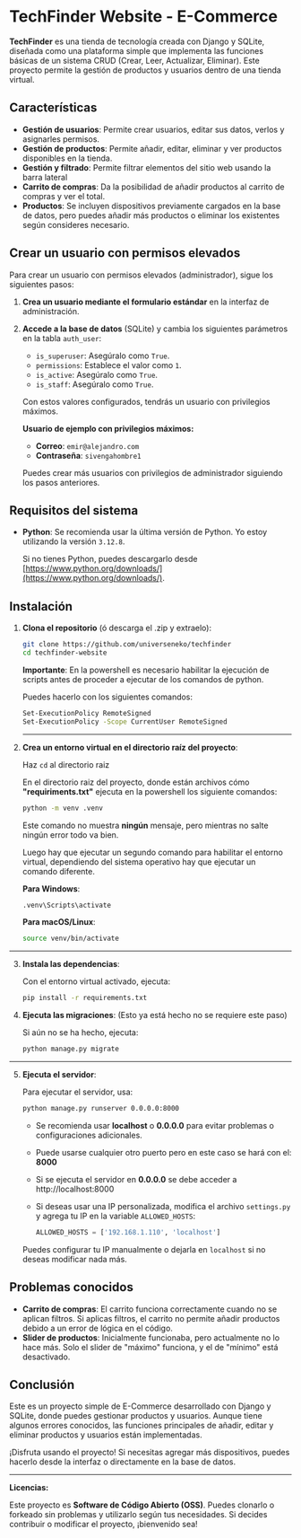 
# TechFinder Website - E-Commerce

**TechFinder** es una tienda de tecnología creada con Django y SQLite, diseñada como una plataforma simple que implementa las funciones básicas de un sistema CRUD (Crear, Leer, Actualizar, Eliminar). Este proyecto permite la gestión de productos y usuarios dentro de una tienda virtual.

## Características

- **Gestión de usuarios**: Permite crear usuarios, editar sus datos, verlos y asignarles permisos.
- **Gestión de productos**: Permite añadir, editar, eliminar y ver productos disponibles en la tienda.
- **Gestión y filtrado**: Permite filtrar elementos del sitio web usando la barra lateral
- **Carrito de compras**: Da la posibilidad de añadir productos al carrito de compras y ver el total.
- **Productos**: Se incluyen dispositivos previamente cargados en la base de datos, pero puedes añadir más productos o eliminar los existentes según consideres necesario.

## Crear un usuario con permisos elevados

Para crear un usuario con permisos elevados (administrador), sigue los siguientes pasos:

1. **Crea un usuario mediante el formulario estándar** en la interfaz de administración.
2. **Accede a la base de datos** (SQLite) y cambia los siguientes parámetros en la tabla `auth_user`:

   - `is_superuser`: Asegúralo como `True`.
   - `permissions`: Establece el valor como `1`.
   - `is_active`: Asegúralo como `True`.
   - `is_staff`: Asegúralo como `True`.

   Con estos valores configurados, tendrás un usuario con privilegios máximos.

   **Usuario de ejemplo con privilegios máximos:**
   - **Correo**: `emir@alejandro.com`
   - **Contraseña**: `sivengahombre1`

   Puedes crear más usuarios con privilegios de administrador siguiendo los pasos anteriores.

## Requisitos del sistema

- **Python**: Se recomienda usar la última versión de Python. Yo estoy utilizando la versión `3.12.8`.
  
  Si no tienes Python, puedes descargarlo desde [https://www.python.org/downloads/](https://www.python.org/downloads/).

## Instalación

1. **Clona el repositorio** (ó descarga el .zip y extraelo):

   ```bash
   git clone https://github.com/universeneko/techfinder
   cd techfinder-website
   ```
   
   **Importante**: En la powershell es necesario habilitar la ejecución de scripts antes de proceder a ejecutar de los comandos de python.
   
   Puedes hacerlo con los siguientes comandos:
   ```bash
   Set-ExecutionPolicy RemoteSigned
   Set-ExecutionPolicy -Scope CurrentUser RemoteSigned
   ```
   
   ---

2. **Crea un entorno virtual en el directorio raíz del proyecto**:

    Haz `cd` al directorio raiz

    En el directorio raiz del proyecto, donde están archivos cómo **"requiriments.txt"** ejecuta en la powershell los siguiente comandos:



   ```bash
   python -m venv .venv
    ```
    
    Este comando no muestra **ningún** mensaje, pero mientras no salte ningún error todo va bien.
    
    Luego hay que ejecutar un segundo comando para habilitar el entorno virtual, dependiendo del sistema operativo hay que ejecutar un comando diferente.
    
    **Para Windows**:
    ```bash
   .venv\Scripts\activate
   ```
   
    **Para macOS/Linux**:
   ```bash
   source venv/bin/activate
   ```   
---

3. **Instala las dependencias**:

   Con el entorno virtual activado, ejecuta:

   ```bash
   pip install -r requirements.txt
   ```

4. **Ejecuta las migraciones**: (Esto ya está hecho no se requiere este paso)

   Si aún no se ha hecho, ejecuta:

   ```bash
   python manage.py migrate
   ```
---
5. **Ejecuta el servidor**:

   Para ejecutar el servidor, usa:

   ```bash
   python manage.py runserver 0.0.0.0:8000
   ```

   - Se recomienda usar **localhost** o **0.0.0.0** para evitar problemas o configuraciones adicionales.
   - Puede usarse cualquier otro puerto pero en este caso se hará con el: **8000**
   - Si se ejecuta el servidor en **0.0.0.0** se debe acceder a http://localhost:8000
   - Si deseas usar una IP personalizada, modifica el archivo `settings.py` y agrega tu IP en la variable `ALLOWED_HOSTS`:

     ```python
     ALLOWED_HOSTS = ['192.168.1.110', 'localhost']
     ```

   Puedes configurar tu IP manualmente o dejarla en `localhost` si no deseas modificar nada más.

## Problemas conocidos

- **Carrito de compras**: El carrito funciona correctamente cuando no se aplican filtros. Si aplicas filtros, el carrito no permite añadir productos debido a un error de lógica en el código.
- **Slider de productos**: Inicialmente funcionaba, pero actualmente no lo hace más. Solo el slider de "máximo" funciona, y el de "mínimo" está desactivado.

## Conclusión

Este es un proyecto simple de E-Commerce desarrollado con Django y SQLite, donde puedes gestionar productos y usuarios. Aunque tiene algunos errores conocidos, las funciones principales de añadir, editar y eliminar productos y usuarios están implementadas.

¡Disfruta usando el proyecto! Si necesitas agregar más dispositivos, puedes hacerlo desde la interfaz o directamente en la base de datos.

---

**Licencias:**

Este proyecto es **Software de Código Abierto (OSS)**. Puedes clonarlo o forkeado sin problemas y utilizarlo según tus necesidades. Si decides contribuir o modificar el proyecto, ¡bienvenido sea!

